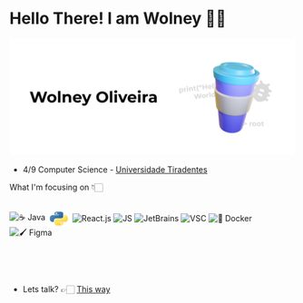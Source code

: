 # Hello There! I am Wolney 👋🏻


<img src="frame.svg" alt="banner">

* 4/9 Computer Science - [Universidade Tiradentes](https://www.unit.br/)

What I'm focusing on 👇🏻

<div style="display: inline_block"><br>
  <img align="center" alt="☕ Java" height="30" width="40" src="https://cdn.jsdelivr.net/gh/devicons/devicon/icons/java/java-original.svg">
  <img align="center" alt="🐍 Python" height="30" width="40" src="https://raw.githubusercontent.com/devicons/devicon/master/icons/python/python-original.svg">
  <img align="center" alt="React.js" height="30" width="40" src="https://cdn.jsdelivr.net/gh/devicons/devicon/icons/react/react-original-wordmark.svg">
  <img align="center" alt="JS" height="30" width="40" src="https://cdn.jsdelivr.net/gh/devicons/devicon/icons/javascript/javascript-original.svg">
  <img align="center" alt="JetBrains" height="30" width="40" src="https://cdn.jsdelivr.net/gh/devicons/devicon/icons/jetbrains/jetbrains-original.svg">
  <img align="center" alt="VSC" height="30" width="40" src="https://cdn.jsdelivr.net/gh/devicons/devicon/icons/vscode/vscode-original.svg">
  <img align="center" alt="🐋 Docker" height="30" width="40" src="https://cdn.jsdelivr.net/gh/devicons/devicon/icons/docker/docker-plain.svg">
  <img align="center" alt="🖌️ Figma" height="30" width="40" src="https://cdn.jsdelivr.net/gh/devicons/devicon/icons/figma/figma-original.svg">
</div>

##

<br/>
<br/>

* Lets talk? 👉🏻 [This way](https://bio.link/wolneyol)
